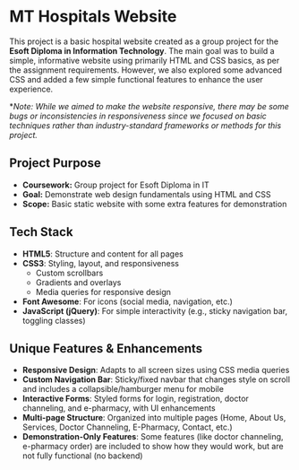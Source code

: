 # MT Hospitals Website

This project is a basic hospital website created as a group project for the **Esoft Diploma in Information Technology**. The main goal was to build a simple, informative website using primarily HTML and CSS basics, as per the assignment requirements. However, we also explored some advanced CSS and added a few simple functional features to enhance the user experience.

**Note: While we aimed to make the website responsive, there may be some bugs or inconsistencies in responsiveness since we focused on basic techniques rather than industry-standard frameworks or methods for this project.*

## Project Purpose
- **Coursework:** Group project for Esoft Diploma in IT
- **Goal:** Demonstrate web design fundamentals using HTML and CSS
- **Scope:** Basic static website with some extra features for demonstration

## Tech Stack
- **HTML5**: Structure and content for all pages
- **CSS3**: Styling, layout, and responsiveness
  - Custom scrollbars
  - Gradients and overlays
  - Media queries for responsive design
- **Font Awesome**: For icons (social media, navigation, etc.)
- **JavaScript (jQuery)**: For simple interactivity (e.g., sticky navigation bar, toggling classes)

## Unique Features & Enhancements
- **Responsive Design**: Adapts to all screen sizes using CSS media queries
- **Custom Navigation Bar**: Sticky/fixed navbar that changes style on scroll and includes a collapsible/hamburger menu for mobile
- **Interactive Forms**: Styled forms for login, registration, doctor channeling, and e-pharmacy, with UI enhancements
- **Multi-page Structure**: Organized into multiple pages (Home, About Us, Services, Doctor Channeling, E-Pharmacy, Contact, etc.)
- **Demonstration-Only Features**: Some features (like doctor channeling, e-pharmacy order) are included to show how they would work, but are not fully functional (no backend)
